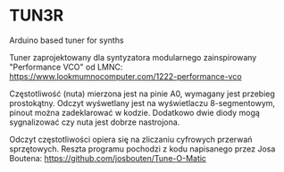 # TUN3R
Arduino based tuner for synths

Tuner zaprojektowany dla syntyzatora modularnego zainspirowany "Performance VCO" od LMNC:
https://www.lookmumnocomputer.com/1222-performance-vco  
  
Częstotliwość (nuta) mierzona jest na pinie A0, wymagany jest przebieg prostokątny. 
Odczyt wyśwetlany jest na wyświetlaczu 8-segmentowym, pinout można zadeklarować w kodzie. Dodatkowo
dwie diody mogą sygnalizować czy nuta jest dobrze nastrojona.  
  
Odczyt częstotliwości opiera się na zliczaniu cyfrowych przerwań sprzętowych. Reszta programu pochodzi z kodu
napisanego przez Josa Boutena:
https://github.com/josbouten/Tune-O-Matic
